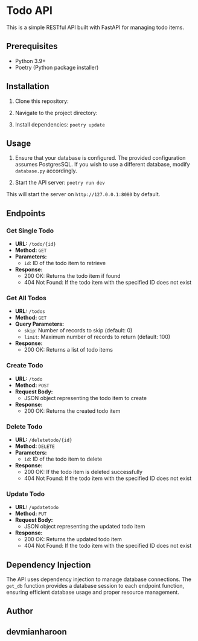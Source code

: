 # Todo API

This is a simple RESTful API built with FastAPI for managing todo items.

## Prerequisites
- Python 3.9+
- Poetry (Python package installer)

## Installation

1. Clone this repository:

2. Navigate to the project directory:

3. Install dependencies:
    `poetry update`

## Usage

1. Ensure that your database is configured. The provided configuration assumes PostgresSQL. If you wish to use a different database, modify `database.py` accordingly.

2. Start the API server:
          `poetry run dev`

This will start the server on `http://127.0.0.1:8080` by default.

## Endpoints

### Get Single Todo
- **URL:** `/todo/{id}`
- **Method:** `GET`
- **Parameters:**
  - `id`: ID of the todo item to retrieve
- **Response:**
  - 200 OK: Returns the todo item if found
  - 404 Not Found: If the todo item with the specified ID does not exist

### Get All Todos
- **URL:** `/todos`
- **Method:** `GET`
- **Query Parameters:**
  - `skip`: Number of records to skip (default: 0)
  - `limit`: Maximum number of records to return (default: 100)
- **Response:**
  - 200 OK: Returns a list of todo items

### Create Todo
- **URL:** `/todo`
- **Method:** `POST`
- **Request Body:**
  - JSON object representing the todo item to create
- **Response:**
  - 200 OK: Returns the created todo item

### Delete Todo
- **URL:** `/deletetodo/{id}`
- **Method:** `DELETE`
- **Parameters:**
  - `id`: ID of the todo item to delete
- **Response:**
  - 200 OK: If the todo item is deleted successfully
  - 404 Not Found: If the todo item with the specified ID does not exist

### Update Todo
- **URL:** `/updatetodo`
- **Method:** `PUT`
- **Request Body:**
  - JSON object representing the updated todo item
- **Response:**
  - 200 OK: Returns the updated todo item
  - 404 Not Found: If the todo item with the specified ID does not exist

## Dependency Injection
The API uses dependency injection to manage database connections. The `get_db` function provides a database session to each endpoint function, ensuring efficient database usage and proper resource management.


## Author
## devmianharoon

